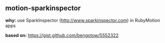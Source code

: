 ## motion-sparkinspector

**why:** use SparkInspector (http://www.sparkinspector.com) in RubyMotion apps

**based on:** https://gist.github.com/bengotow/5552322
